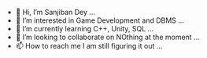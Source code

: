 - 👋 Hi, I’m Sanjiban Dey ...
- 👀 I’m interested in Game Development and DBMS ...
- 🌱 I’m currently learning C++, Unity, SQL ...
- 💞️ I’m looking to collaborate on NOthing at the moment ...
- 📫 How to reach me I am still figuring it out ...

<!---
Sanjiban08/Sanjiban08 is a ✨ special ✨ repository because its `README.md` (this file) appears on your GitHub profile.
You can click the Preview link to take a look at your changes.
--->
